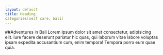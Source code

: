 ```yaml
---
layout: default
title: Heading
categories[self care, bali]
---
```


##Adventures in Bali
Lorem ipsum dolor sit amet consectetur, adipisicing elit. Iure facere deserunt pariatur hic quas, qui laborum vitae labore voluptas ipsam expedita accusantium cum, enim tempora! Tempora porro eum quae quia.